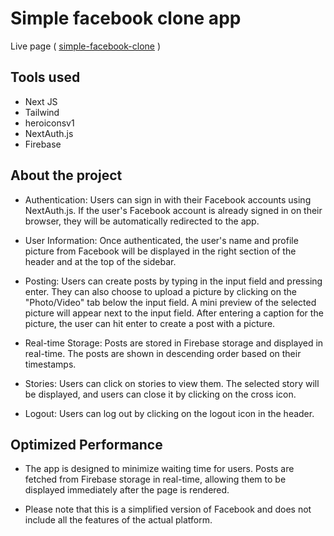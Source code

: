 # Simple facebook clone app

Live page ( [simple-facebook-clone](https://precious-profiterole-4afe41.netlify.app/) )

## Tools used

- Next JS
- Tailwind
- heroiconsv1
- NextAuth.js
- Firebase

## About the project

- Authentication: Users can sign in with their Facebook accounts using NextAuth.js. If the user's Facebook account is already signed in on their browser, they will be automatically redirected to the app.

- User Information: Once authenticated, the user's name and profile picture from Facebook will be displayed in the right section of the header and at the top of the sidebar.

- Posting: Users can create posts by typing in the input field and pressing enter. They can also choose to upload a picture by clicking on the "Photo/Video" tab below the input field. A mini preview of the selected picture will appear next to the input field. After entering a caption for the picture, the user can hit enter to create a post with a picture.

- Real-time Storage: Posts are stored in Firebase storage and displayed in real-time. The posts are shown in descending order based on their timestamps.

- Stories: Users can click on stories to view them. The selected story will be displayed, and users can close it by clicking on the cross icon.

- Logout: Users can log out by clicking on the logout icon in the header.

## Optimized Performance

- The app is designed to minimize waiting time for users. Posts are fetched from Firebase storage in real-time, allowing them to be displayed immediately after the page is rendered.

- Please note that this is a simplified version of Facebook and does not include all the features of the actual platform.
